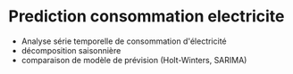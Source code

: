 # Prediction consommation electricite
* Analyse série temporelle de consommation d'électricité
* décomposition saisonnière
* comparaison de modèle de prévision (Holt-Winters, SARIMA)
